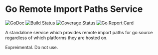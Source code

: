 # Go Remote Import Paths Service
[![GoDoc](https://godoc.org/github.com/cagedmantis/gorips?status.svg)](https://godoc.org/github.com/cagedmantis/gorips)
[![Build Status](https://travis-ci.com/cagedmantis/gorips.svg)](https://travis-ci.com/cagedmantis/gorips)
[![Coverage Status](https://coveralls.io/repos/github/cagedmantis/gorips/badge.svg?branch=master&service=github)](https://coveralls.io/github/cagedmantis/gorips?branch=master)
[![Go Report Card](https://goreportcard.com/badge/cagedmantis/gorips)](https://goreportcard.com/report/cagedmantis/gorips)

A standalone service which provides remote import paths for go source regardless of which platforms they are hosted on.

Expreimental. Do not use.
